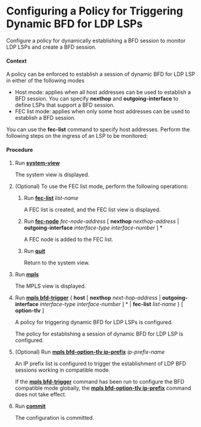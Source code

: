 Configuring a Policy for Triggering Dynamic BFD for LDP LSPs
============================================================

Configure a policy for dynamically establishing a BFD session to monitor LDP LSPs and create a BFD session.

#### Context

A policy can be enforced to establish a session of dynamic BFD for LDP LSP in either of the following modes

* Host mode: applies when all host addresses can be used to establish a BFD session. You can specify **nexthop** and **outgoing-interface** to define LSPs that support a BFD session.
* FEC list mode: applies when only some host addresses can be used to establish a BFD session.

You can use the **fec-list** command to specify host addresses. Perform the following steps on the ingress of an LSP to be monitored:

#### Procedure

1. Run [**system-view**](cmdqueryname=system-view)
   
   
   
   The system view is displayed.
2. (Optional) To use the FEC list mode, perform the following operations:
   1. Run [**fec-list**](cmdqueryname=fec-list) *list-name*
      
      
      
      A FEC list is created, and the FEC list view is displayed.
   2. Run [**fec-node**](cmdqueryname=fec-node+nexthop+outgoing-interface) *fec-node-address* [ **nexthop** *nexthop-address* | **outgoing-interface** *interface-type* *interface-number* ] \*
      
      
      
      A FEC node is added to the FEC list.
   3. Run [**quit**](cmdqueryname=quit)
      
      
      
      Return to the system view.
3. Run [**mpls**](cmdqueryname=mpls)
   
   
   
   The MPLS view is displayed.
4. Run [**mpls bfd-trigger**](cmdqueryname=mpls+bfd-trigger+host+nexthop+outgoing-interface+fec-list) { **host** [ **nexthop** *next-hop-address* | **outgoing-interface** *interface-type interface-number* ] \* | **fec-list** *list-name* } [ **option-tlv** ]
   
   
   
   A policy for triggering dynamic BFD for LDP LSPs is configured.
   
   
   
   The policy for establishing a session of dynamic BFD for LDP LSP is configured.
5. (Optional) Run [**mpls bfd-option-tlv ip-prefix**](cmdqueryname=mpls+bfd-option-tlv+ip-prefix) *ip-prefix-name*
   
   
   
   An IP prefix list is configured to trigger the establishment of LDP BFD sessions working in compatible mode.
   
   
   
   If the [**mpls bfd-trigger**](cmdqueryname=mpls+bfd-trigger) command has been run to configure the BFD compatible mode globally, the [**mpls bfd-option-tlv ip-prefix**](cmdqueryname=mpls+bfd-option-tlv+ip-prefix) command does not take effect.
6. Run [**commit**](cmdqueryname=commit)
   
   
   
   The configuration is committed.